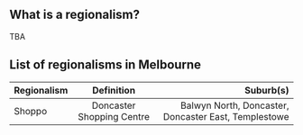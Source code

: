## What is a regionalism?
TBA

## List of regionalisms in Melbourne

| Regionalism | Definition | Suburb(s) |
|:--------|:-------:|--------:|
| Shoppo  | Doncaster Shopping Centre | Balwyn North, Doncaster, Doncaster East, Templestowe |
